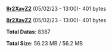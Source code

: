 [**8r2XavZ2**](/data/8r2XavZ2.txt) (05/02/23 - 13:00)- 401 bytes

[**8r2XavZ2**](/data/8r2XavZ2.txt) (05/02/23 - 13:00)- 401 bytes

**Total Datas**: 8387

**Total Size**: 56.23 MB / 56.2 MB